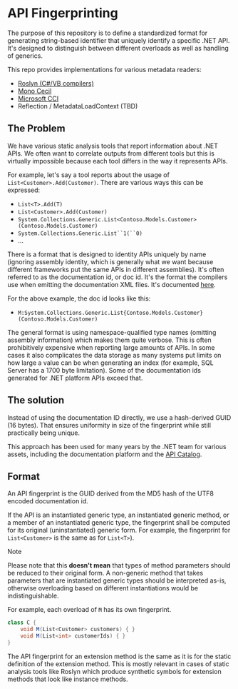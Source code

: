 # API Fingerprinting

The purpose of this repository is to define a standardized format for generating
string-based identifier that uniquely identify a specific .NET API. It's
designed to distinguish between different overloads as well as handling of
generics.

This repo provides implementations for various metadata readers:

* [Roslyn (C#/VB compilers)][impl-roslyn]
* [Mono Cecil][impl-cecil]
* [Microsoft CCI][impl-cci]
* Reflection / MetadataLoadContext (TBD)

## The Problem

We have various static analysis tools that report information about .NET APIs.
We often want to correlate outputs from different tools but this is virtually
impossible because each tool differs in the way it represents APIs.

For example, let's say a tool reports about the usage of
`List<Customer>.Add(Customer)`. There are various ways this can be expressed:

* `List<T>.Add(T)`
* `List<Customer>.Add(Customer)`
* `System.Collections.Generic.List<Contoso.Models.Customer>(Contoso.Models.Customer)`
* `System.Collections.Generic.List``1(``0)`
* ...

There is a format that is designed to identity APIs uniquely by name
(ignoring assembly identity, which is generally what we want because different
frameworks put the same APIs in different assemblies). It's often referred to
as the documentation id, or doc id. It's the format the compilers use when
emitting the documentation XML files. It's documented [here][doc-id].

For the above example, the doc id looks like this:

* `M:System.Collections.Generic.List{Contoso.Models.Customer}(Contoso.Models.Customer)`

The general format is using namespace-qualified type names (omitting assembly
information) which makes them quite verbose. This is often prohibitively
expensive when reporting large amounts of APIs. In some cases it also
complicates the data storage as many systems put limits on how large a value can
be when generating an index (for example, SQL Server has a 1700 byte
limitation). Some of the documentation ids generated for .NET platform APIs
exceed that.

## The solution

Instead of using the documentation ID directly, we use a hash-derived GUID (16
bytes). That ensures uniformity in size of the fingerprint while still
practically being unique.

This approach has been used for many years by the .NET team for various assets,
including the documentation platform and the [API Catalog].

## Format

An API fingerprint is the GUID derived from the MD5 hash of the UTF8 encoded
documentation id.

If the API is an instantiated generic type, an instantiated generic method, or a
member of an instantiated generic type, the fingerprint shall be computed for
its original (uninstantiated) generic form. For example, the fingerprint for
`List<Customer>` is the same as for `List<T>`).

> [!NOTE]
>
> Please note that this **doesn't mean** that types of method parameters should
> be reduced to their original form. A non-generic method that takes parameters
> that are instantiated generic types should be interpreted as-is, otherwise
> overloading based on different instantiations would be indistinguishable.
> 
> For example, each overload of `M` has its own fingerprint.
> ```C#
> class C {
>     void M(List<Customer> customers) { }
>     void M(List<int> customerIds) { }
> }
> ```

The API fingerprint for an extension method is the same as it is for the static
definition of the extension method. This is mostly relevant in cases of static
analysis tools like Roslyn which produce synthetic symbols for extension methods
that look like instance methods.

[doc-id]: https://learn.microsoft.com/en-us/dotnet/csharp/language-reference/language-specification/documentation-comments#d4-processing-the-documentation-file
[API Catalog]: https://apisof.net
[impl-roslyn]: src/Terrajobst.ApiFingerprint.Roslyn/ApiFingerprint.cs
[impl-cecil]: src/Terrajobst.ApiFingerprint.Cecil/ApiFingerprint.cs 
[impl-cci]: src/Terrajobst.ApiFingerprint.Cci/ApiFingerprint.cs
